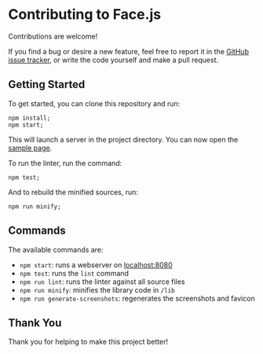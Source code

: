# Contributing to Face.js

Contributions are welcome!

If you find a bug or desire a new feature, feel free to report it in
the [GitHub issue tracker](https://github.com/davidje13/Face/issues),
or write the code yourself and make a pull request.

## Getting Started

To get started, you can clone this repository and run:

```shell
npm install;
npm start;
```

This will launch a server in the project directory. You can now open
the [sample page](http://localhost:8080/).

To run the linter, run the command:

```shell
npm test;
```

And to rebuild the minified sources, run:

```shell
npm run minify;
```

## Commands

The available commands are:

* `npm start`: runs a webserver on
  [localhost:8080](http://localhost:8080)
* `npm test`: runs the `lint` command
* `npm run lint`: runs the linter against all source files
* `npm run minify`: minifies the library code in `/lib`
* `npm run generate-screenshots`: regenerates the screenshots and
  favicon

## Thank You

Thank you for helping to make this project better!
